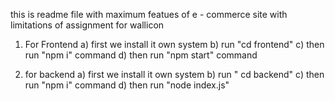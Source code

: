 this is readme file with maximum featues of e - commerce site with limitations of assignment for wallicon

1) For Frontend
   a) first we install it own system
   b) run "cd frontend"
   c) then run "npm i" command
   d) then run "npm start" command

3) for backend
    a) first we install it own system
   b) run " cd backend"
   c) then run "npm i" command
   d) then run "node index.js"
